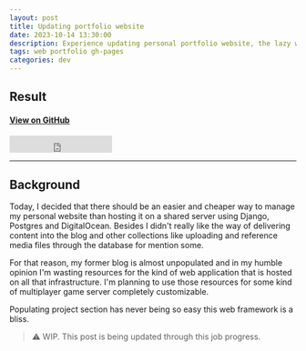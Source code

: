```yaml
---
layout: post
title: Updating portfolio website
date: 2023-10-14 13:30:00
description: Experience updating personal portfolio website, the lazy way.
tags: web portfolio gh-pages
categories: dev
---
```


## Result

#### [View on GitHub](https://github.com/Aestial/aestial.github.io)

<!-- Star on GitHub button -->
<iframe src="https://ghbtns.com/github-btn.html?user=Aestial&repo=aestial.github.io&type=star&count=true&size=large" frameborder="0" scrolling="0" width="180" height="30" title="GitHub"></iframe>

---

## Background

Today, I decided that there should be an easier and cheaper way to manage my personal website than hosting it on a shared server using Django, Postgres and DigitalOcean. Besides I didn't really like the way of delivering content into the blog and other collections like uploading and reference media files through the database for mention some.

For that reason, my former blog is almost unpopulated and in my humble opinion I'm wasting resources for the kind of web application that is hosted on all that infrastructure. I'm planning to use those resources for some kind of multiplayer game server completely customizable.

Populating project section has never being so easy this web framework is a bliss.

> :warning:
> WIP. This post is being updated through this job progress.
